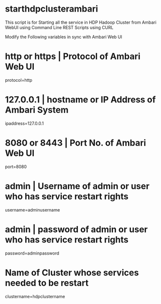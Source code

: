 # starthdpclusterambari
This script is for Starting all the service in HDP Hadoop Cluster from Ambari WebUI using Command Line REST Scripts using CURL

Modify the Following variables in sync with Ambari Web UI

#  http or https | Protocol of Ambari Web UI
protocol=http	

#  127.0.0.1	 | hostname or IP Address of Ambari System		
ipaddress=127.0.0.1		

#  8080 or 8443  | Port No. of Ambari Web UI
port=8080			

#  admin 	 | Username of admin or user who has service restart rights
username=adminusername		

#  admin	 | password of admin or user who has service restart rights
password=adminpassword		

#  Name of Cluster whose services needed to be restart
clustername=hdpclustername	
